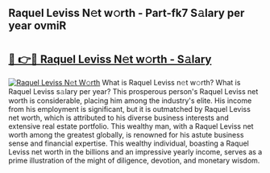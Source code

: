 ## Raquel Leviss N𝚎t w𝚘rth - Part-fk7 S𝚊lary per year ovmiR

# <h2><a href="http://gc2oq6k.nevu.top/?p=Raquel+Leviss">🔗 👉🔴 Raquel Leviss N𝚎t w𝚘rth - S𝚊lary</a></h2>

[![Raquel Leviss N𝚎t W𝚘rth](https://i.imgur.com/Oavwk0R.jpeg)](http://gc2oq6k.nevu.top/?p=Raquel+Leviss)
What is Raquel Leviss n𝚎t w𝚘rth? What is Raquel Leviss s𝚊lary per year?
This prosperous person's Raquel Leviss net worth is considerable, placing him among the industry's elite. His income from his employment is significant, but it is outmatched by Raquel Leviss net worth, which is attributed to his diverse business interests and extensive real estate portfolio. This wealthy man, with a Raquel Leviss net worth among the greatest globally, is renowned for his astute business sense and financial expertise. This wealthy individual, boasting a Raquel Leviss net worth in the billions and an impressive yearly income, serves as a prime illustration of the might of diligence, devotion, and monetary wisdom.
